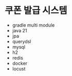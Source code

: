 # 쿠폰 발급 시스템
- gradle multi module
- java 21
- jpa
- querydsl
- mysql
- h2
- redis
- docker
- locust
